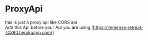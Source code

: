 # ProxyApi
this is just a proxy api like CORS api <br>
Add this Api before your Api you are using
[https://immense-retreat-74380.herokuapp.com/]
